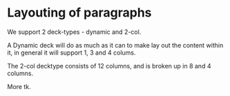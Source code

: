 # Layouting of paragraphs

We support 2 deck-types - dynamic and 2-col.

A Dynamic deck will do as much as it can to make lay out the content within it, in general it will support 1, 3 and 4 colums.

The 2-col decktype consists of 12 columns, and is broken up in 8 and 4 columns.

More tk.
